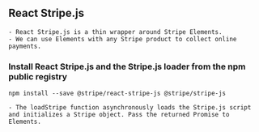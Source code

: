 ## React Stripe.js 

	- React Stripe.js is a thin wrapper around Stripe Elements.
	- We can use Elements with any Stripe product to collect online payments.
	
### Install React Stripe.js and the Stripe.js loader from the npm public registry
	
	npm install --save @stripe/react-stripe-js @stripe/stripe-js
	
	- The loadStripe function asynchronously loads the Stripe.js script and initializes a Stripe object. Pass the returned Promise to Elements.

